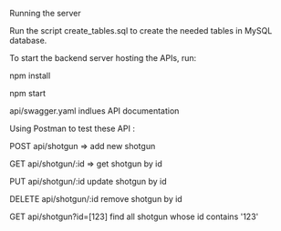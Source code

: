 Running the server

Run the script create_tables.sql to create the needed tables in MySQL database.
 
To start the backend server hosting the APIs, run:

npm install

npm start

api/swagger.yaml indlues API documentation

Using Postman to test these API :

POST api/shotgun => add new shotgun

GET api/shotgun/:id => get shotgun by id

PUT api/shotgun/:id update shotgun by id

DELETE api/shotgun/:id remove shotgun by id

GET api/shotgun?id=[123] find all shotgun whose id contains '123'
